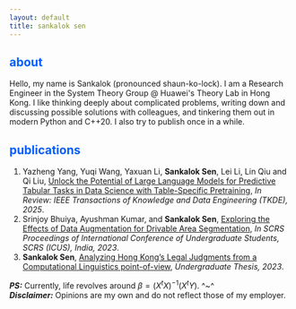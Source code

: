 ```yaml
---
layout: default
title: sankalok sen
---
```


## <span style="color:#005eff">about</span>

Hello, my name is Sankalok (pronounced shaun-ko-lock). I am a Research Engineer in the System Theory Group @ Huawei's Theory Lab in Hong Kong. I like thinking deeply about complicated problems, writing down and discussing possible solutions with colleagues, and tinkering them out in modern Python and C++20. I also try to publish once in a while. 

## <span style="color:#005eff">publications</span>

<ol>
  <li>
    Yazheng Yang, Yuqi Wang, Yaxuan Li, <b>Sankalok Sen</b>, Lei Li, Lin Qiu and Qi Liu, <a href='https://arxiv.org/pdf/2403.20208'>Unlock the Potential of Large Language Models for Predictive
Tabular Tasks in Data Science with Table-Specific Pretraining</a>, <i>In Review: IEEE Transactions of Knowledge and Data Engineering (TKDE),
2025</i>.
  </li>
  <li>
    Srinjoy Bhuiya, Ayushman Kumar, and <b>Sankalok Sen</b>, <a href='https://arxiv.org/pdf/2208.03437'>Exploring the Effects of Data Augmentation for Drivable Area Segmentation</a>, <i>In SCRS
Proceedings of International Conference of Undergraduate Students, SCRS (ICUS), India, 2023</i>.
  </li>
  <li>
    <b>Sankalok Sen</b>, <a href='https://arxiv.org/pdf/2305.02558'>Analyzing Hong Kong’s Legal Judgments from a Computational Linguistics point-of-view</a>, <i>Undergraduate Thesis, 2023</i>.
  </li>
</ol>

**_PS:_** Currently, life revolves around $\beta = (X^t X)^{-1}(X^t Y)$. ^~^ <br>
**_Disclaimer:_** Opinions are my own and do not reflect those of my employer. 

